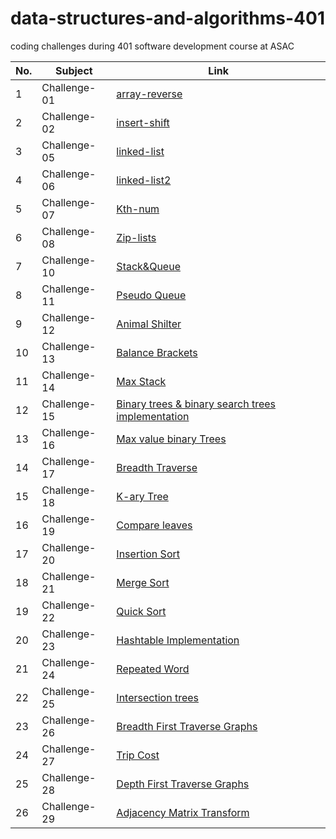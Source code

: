 # data-structures-and-algorithms-401
coding challenges during 401 software development course at ASAC


| No. | Subject | Link |
|-----|-----|-----|
| 1 | Challenge-01 | [array-reverse](https://github.com/Yousef27h/data-structures-and-algorithms-401/blob/main/challenges/array-reverse-challenge/README.md) |
| 2 | Challenge-02 | [insert-shift](https://github.com/Yousef27h/data-structures-and-algorithms-401/tree/main/challenges/array-insert-shift-challenge) |
| 3 | Challenge-05 | [linked-list](https://github.com/Yousef27h/data-structures-and-algorithms-401/blob/main/challenges/linked-list/README.md) |
| 4 | Challenge-06 | [linked-list2](https://github.com/Yousef27h/data-structures-and-algorithms-401/blob/main/challenges/linked-list/README.md) |
| 5 | Challenge-07 | [Kth-num](https://github.com/Yousef27h/data-structures-and-algorithms-401/blob/main/challenges/linked-list/README.md) |
| 6 | Challenge-08 | [Zip-lists](https://github.com/Yousef27h/data-structures-and-algorithms-401/blob/main/challenges/linked-list/README.md) |
| 7 | Challenge-10 | [Stack&Queue](https://github.com/Yousef27h/data-structures-and-algorithms-401/blob/main/challenges/linked-list/README.md) |
| 8 | Challenge-11 | [Pseudo Queue](https://github.com/Yousef27h/data-structures-and-algorithms-401/blob/main/challenges/linked-list/README.md) |
|9 | Challenge-12 | [Animal Shilter](https://github.com/Yousef27h/data-structures-and-algorithms-401/blob/main/challenges/linked-list/README.md) |
|10 | Challenge-13 | [Balance Brackets](https://github.com/Yousef27h/data-structures-and-algorithms-401/blob/main/challenges/linked-list/README.md) |
|11 | Challenge-14 | [Max Stack](https://github.com/Yousef27h/data-structures-and-algorithms-401/blob/main/challenges/linked-list/README.md) |
|12 | Challenge-15 | [Binary trees & binary search trees implementation](https://github.com/Yousef27h/data-structures-and-algorithms-401/blob/main/challenges/trees/README.md) |
|13 | Challenge-16 | [Max value binary Trees](https://github.com/Yousef27h/data-structures-and-algorithms-401/blob/main/challenges/trees/README.md) |
|14 | Challenge-17 | [Breadth Traverse](https://github.com/Yousef27h/data-structures-and-algorithms-401/blob/main/challenges/trees/README.md) |
|15 | Challenge-18 | [K-ary Tree](https://github.com/Yousef27h/data-structures-and-algorithms-401/blob/main/challenges/trees/README.md) |
|16 | Challenge-19 | [Compare leaves](https://github.com/Yousef27h/data-structures-and-algorithms-401/blob/main/challenges/trees/README.md) |
|17 | Challenge-20 | [Insertion Sort](https://github.com/Yousef27h/data-structures-and-algorithms-401/blob/main/challenges/insertion-sort/BLOG.md) |
|18 | Challenge-21 | [Merge Sort](https://github.com/Yousef27h/data-structures-and-algorithms-401/blob/main/challenges/merge-sort/README.md) |
|19 | Challenge-22 | [Quick Sort](https://github.com/Yousef27h/data-structures-and-algorithms-401/blob/main/challenges/quick-sort/BLOG.md) |
|20 | Challenge-23 | [Hashtable Implementation](https://github.com/Yousef27h/data-structures-and-algorithms-401/blob/main/challenges/hashtables/README.md) |
|21 | Challenge-24 | [Repeated Word](https://github.com/Yousef27h/data-structures-and-algorithms-401/blob/main/challenges/hashtables/README.md) |
|22 | Challenge-25 | [Intersection trees](https://github.com/Yousef27h/data-structures-and-algorithms-401/blob/main/challenges/hashtables/README.md) |
|23 | Challenge-26 | [Breadth First Traverse Graphs](https://github.com/Yousef27h/data-structures-and-algorithms-401/blob/main/challenges/graphs/README.md) |
|24 | Challenge-27 | [Trip Cost](https://github.com/Yousef27h/data-structures-and-algorithms-401/blob/main/challenges/graphs/README.md) |
|25 | Challenge-28 | [Depth First Traverse Graphs](https://github.com/Yousef27h/data-structures-and-algorithms-401/blob/main/challenges/graphs/README.md) |
|26 | Challenge-29 | [Adjacency Matrix Transform](https://github.com/Yousef27h/data-structures-and-algorithms-401/blob/main/challenges/graphs/README.md) |